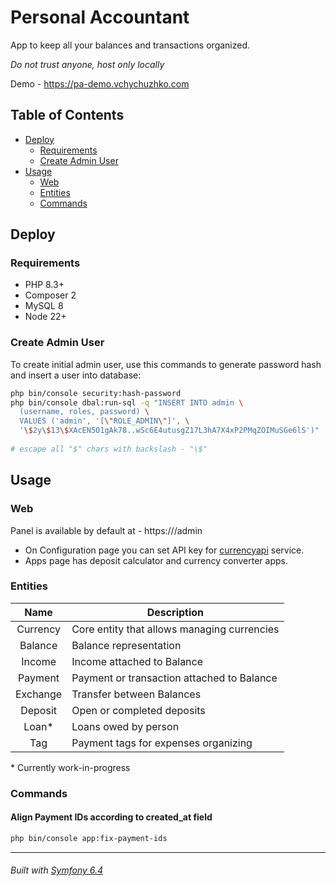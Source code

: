 # Personal Accountant

App to keep all your balances and transactions organized.

*Do not trust anyone, host only locally*

Demo - https://pa-demo.vchychuzhko.com

## Table of Contents

- [Deploy](#deploy)
  - [Requirements](#requirements)
  - [Create Admin User](#create-admin-user)
- [Usage](#usage)
  - [Web](#web)
  - [Entities](#entities)
  - [Commands](#commands)

## Deploy

### Requirements

- PHP 8.3+
- Composer 2
- MySQL 8
- Node 22+

### Create Admin User

To create initial admin user, use this commands to generate password hash and insert a user into database:

```bash
php bin/console security:hash-password
php bin/console dbal:run-sql -q "INSERT INTO admin \
  (username, roles, password) \
  VALUES ('admin', '[\"ROLE_ADMIN\"]', \
  '\$2y\$13\$XAcEN5O1gAk78..wSc6E4utusgZ17L3hA7X4xP2PMqZOIMuSGe6lS')"
  
# escape all "$" chars with backslash - "\$"
```

## Usage

### Web

Panel is available by default at - https://<your-localhost>/admin

* On Configuration page you can set API key for [currencyapi](https://currencyapi.com/) service.
* Apps page has deposit calculator and currency converter apps.

### Entities

|   Name   | Description                                 |
|:--------:|---------------------------------------------|
| Currency | Core entity that allows managing currencies |
| Balance  | Balance representation                      |
|  Income  | Income attached to Balance                  |
| Payment  | Payment or transaction attached to Balance  |
| Exchange | Transfer between Balances                   |
| Deposit  | Open or completed deposits                  |
|  Loan*   | Loans owed by person                        |
|   Tag    | Payment tags for expenses organizing        |

&ast; Currently work-in-progress

### Commands

#### Align Payment IDs according to created_at field

```bash
php bin/console app:fix-payment-ids
```

---

###### Built with [Symfony 6.4](https://symfony.com/doc/6.4/index.html)

